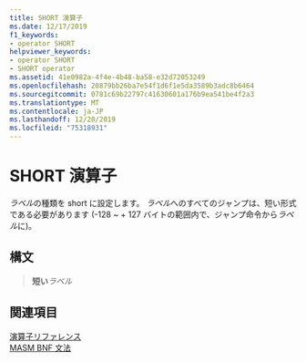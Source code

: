 ```yaml
---
title: SHORT 演算子
ms.date: 12/17/2019
f1_keywords:
- operator SHORT
helpviewer_keywords:
- operator SHORT
- SHORT operator
ms.assetid: 41e0982a-4f4e-4b48-ba58-e32d72053249
ms.openlocfilehash: 20879bb26ba7e54f1d6f1e5da3589b3adc8b6464
ms.sourcegitcommit: 0781c69b22797c41630601a176b9ea541be4f2a3
ms.translationtype: MT
ms.contentlocale: ja-JP
ms.lasthandoff: 12/20/2019
ms.locfileid: "75318931"
---
```

# <a name="operator-short"></a>SHORT 演算子

*ラベル*の種類を short に設定します。 *ラベル*へのすべてのジャンプは、短い形式である必要があります (-128 ~ + 127 バイトの範囲内で、ジャンプ命令から*ラベル*に)。

## <a name="syntax"></a>構文

> **短い***ラベル*

## <a name="see-also"></a>関連項目

[演算子リファレンス](operators-reference.md)\
[MASM BNF 文法](masm-bnf-grammar.md)
